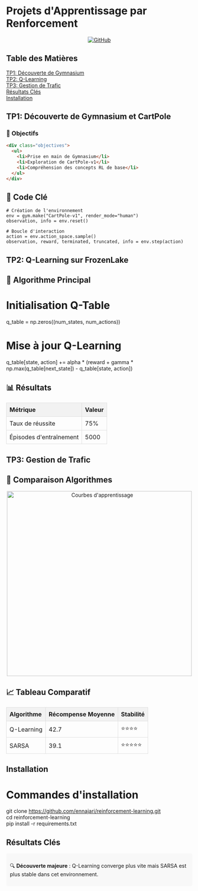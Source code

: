 # Projets d'Apprentissage par Renforcement

<div align="center">
  <a href="https://github.com/ennajari/reinforcement-learning">
    <img src="https://img.shields.io/badge/GitHub-View_on_GitHub-blue?logo=github" alt="GitHub">
  </a>
</div>

## Table des Matières
<!-- HTML version for better control -->
<div class="toc">
  <ul>
    <li><a href="#tp1">TP1: Découverte de Gymnasium</a></li>
    <li><a href="#tp2">TP2: Q-Learning</a></li>
    <li><a href="#tp3">TP3: Gestion de Trafic</a></li>
    <li><a href="#results">Résultats Clés</a></li>
    <li><a href="#install">Installation</a></li>
  </ul>
</div>

<h2 id="tp1">TP1: Découverte de Gymnasium et CartPole</h2>

### 🎯 Objectifs
```html
<div class="objectives">
  <ul>
    <li>Prise en main de Gymnasium</li>
    <li>Exploration de CartPole-v1</li>
    <li>Compréhension des concepts RL de base</li>
  </ul>
</div>
```
## 📝 Code Clé
    # Création de l'environnement
    env = gym.make("CartPole-v1", render_mode="human")
    observation, info = env.reset()

    # Boucle d'interaction
    action = env.action_space.sample()
    observation, reward, terminated, truncated, info = env.step(action)
<h2 id="tp2">TP2: Q-Learning sur FrozenLake</h2>

## 🧠 Algorithme Principal
# Initialisation Q-Table
q_table = np.zeros((num_states, num_actions))

# Mise à jour Q-Learning
q_table[state, action] += alpha * (reward + gamma * np.max(q_table[next_state]) - q_table[state, action])

## 📊 Résultats
<div class="results">
  <table>
    <tr>
      <th>Métrique</th>
      <th>Valeur</th>
    </tr>
    <tr>
      <td>Taux de réussite</td>
      <td>75%</td>
    </tr>
    <tr>
      <td>Épisodes d'entraînement</td>
      <td>5000</td>
    </tr>
  </table>
</div>

<h2 id="tp3">TP3: Gestion de Trafic</h2>

## 🔄 Comparaison Algorithmes

<div style="text-align:center">
  <img src="https://github.com/ennajari/reinforcement-learning/raw/main/images/curves.png" width="500" alt="Courbes d'apprentissage">
</div>

## 📈 Tableau Comparatif

<table>
  <tr>
    <th>Algorithme</th>
    <th>Récompense Moyenne</th>
    <th>Stabilité</th>
  </tr>
  <tr>
    <td>Q-Learning</td>
    <td>42.7</td>
    <td>⭐⭐⭐⭐</td>
  </tr>
  <tr>
    <td>SARSA</td>
    <td>39.1</td>
    <td>⭐⭐⭐⭐⭐</td>
  </tr>
</table>

<h2 id="install">Installation</h2>

# Commandes d'installation
git clone https://github.com/ennajari/reinforcement-learning.git <br>
cd reinforcement-learning <br>
pip install -r requirements.txt <br>

<h2 id="results">Résultats Clés</h2>

<div class="highlight">
  <p>🔍 <strong>Découverte majeure</strong> : Q-Learning converge plus vite mais SARSA est plus stable dans cet environnement.</p>
</div>

<style> .toc ul { list-style-type: none; padding-left: 0; } .highlight { background-color: #f8f8f8; padding: 10px; border-radius: 5px; } table { border-collapse: collapse; width: 100%; margin: 20px 0; } th, td { border: 1px solid #ddd; padding: 8px; text-align: left; } th { background-color: #f2f2f2; } </style>





